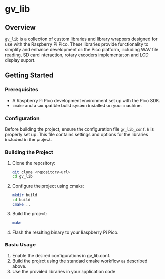 # gv_lib

## Overview

`gv_lib` is a collection of custom libraries and library wrappers designed for use with the Raspberry Pi Pico. These libraries provide functionality to simplify and enhance development on the Pico platform, including WAV file reading, SD card interaction, rotary encoders implementation and LCD display suport.

## Getting Started

### Prerequisites

- A Raspberry Pi Pico development environment set up with the Pico SDK.
- `cmake` and a compatible build system installed on your machine.

### Configuration

Before building the project, ensure the configuration file `gv_lib_conf.h` is properly set up. This file contains settings and options for the libraries included in the project.

### Building the Project

1. Clone the repository:
   ```bash
   git clone <repository-url>
   cd gv_lib
   ```
2. Configure the project using cmake:
   ```bash
   mkdir build
   cd build
   cmake ..
   ```
3. Build the project:
   ```bash
   make
   ```
4. Flash the resulting binary to your Raspberry Pi Pico.

### Basic Usage
1. Enable the desired configurations in gv_lib.conf.
2. Build the project using the standard cmake workflow as described above.
3. Use the provided libraries in your application code
